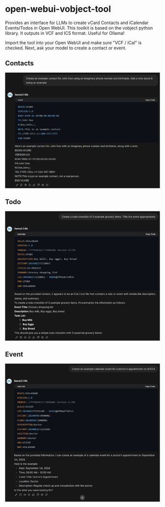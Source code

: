 # open-webui-vobject-tool
Provides an interface for LLMs to create vCard Contacts and iCalendar Events/Todos in Open WebUI.
This toolkit is based on the vobject python library. It outputs in VCF and ICS format. Useful for Ollama!

Import the tool into your Open WebUI and make sure "VCF / iCal" is checked. Next, ask your model to create a contact or event.

## Contacts

![Example Screenshot 1](./Screenshot%201.png)

## Todo

![Example Screenshot 2](./Screenshot%202.png)

## Event

![Example Screenshot 3](./Screenshot%203.png)